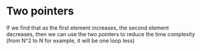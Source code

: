 # Two pointers
If we find that as the first element increases, the second element decreases, then we can use the two pointers to reduce the time complexity (from N^2 to N for example, it will be one loop less)

